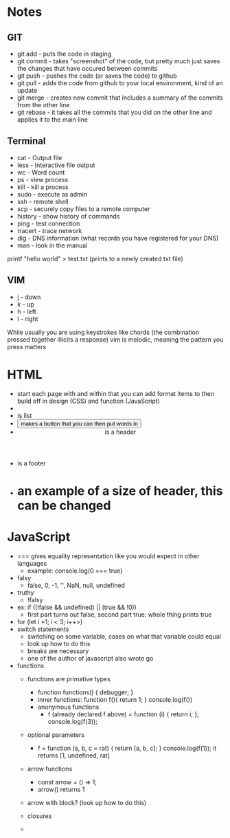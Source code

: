 # Notes


## GIT
- git add - puts the code in staging 
- git commit - takes "screenshot"  of the code, but pretty much just saves the changes that have occured between commits 
- git push - pushes the code (or saves the code) to github 
- git pull - adds the code from github to your local environment, kind of an update 
- git merge - creates new commit that includes a summary of the commits from the other line 
- git rebase - it takes all the commits that you did on the other line and applies it to the main line 

## Terminal 
- cat - Output file
- less - Interactive file output
- wc - Word count
- ps - view process
- kill - kill a process
- sudo - execute as admin 
- ssh - remote shell 
- scp - securely copy files to a remote computer
- history - show history of commands
- ping - test connection 
- tracert - trace network 
- dig - DNS information (what records you have registered for your DNS)
- man - look in the manual 

printf "hello world" > test.txt (prints to a newly created txt file)

## VIM
- j - down
- k - up
- h - left
- l - right

While usually you are using keystrokes like chords (the combination pressed together illicits a response) vim is melodic, meaning the pattern you press matters 

# HTML
- start each page with <html> and within that you can add format items to then build off in design (CSS) and function (JavaScript)
- <li> is list
- <button> makes a button that you can then put words in 
- <header> is a header
- <footer> is a footer
- <h1> an example of a size of header, this can be changed 


# JavaScript 
- === gives equality representation like you would expect in other languages
    - example: console.log(0 === true)
- falsy
    - false, 0, -1, '', NaN, null, undefined
- truthy 
    - !falsy
- ex: if ((!false && undefined) || (true && !0))
    - first part turns out false, second part true: whole thing prints true 
- for (let i =1; i < 3; i++>)
- switch statements 
    - switching on some variable, cases on what that variable could equal 
    - look up how to do this 
    - breaks are necessary 
    - one of the author of javascript also wrote go 
- functions 
    - functions are primative types 
        - function functions() {
            debugger;
        }
        - inner functions:
        function f(){
            return 1;
        }
        console.log(f())
        - anonymous functions
            - f (already declared f above) = function (i) {
                return i; 
            };
            console.log(f(3));

    - optional parameters 
        - f = function (a, b, c = rat) {
            return [a, b, c];
        }
        console.log(f(1)); 
        it returns [1, undefined, rat]
    - arrow functions 
        - const arrow = () => 1;
        - arrow() returns 1 
    - arrow with block? (look up how to do this)
    - closures 
    - 